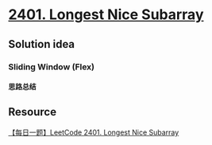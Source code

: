 # [2401. Longest Nice Subarray](https://leetcode.com/problems/longest-nice-subarray/description/)

## Solution idea
### Sliding Window (Flex)
#### 思路总结

## Resource
[【每日一题】LeetCode 2401. Longest Nice Subarray](https://www.youtube.com/watch?v=stXRx71prEE&ab_channel=HuifengGuan)